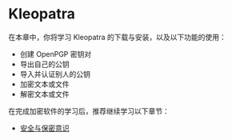 # Kleopatra

在本章中，你将学习 Kleopatra 的下载与安装，以及以下功能的使用：

- 创建 OpenPGP 密钥对
- 导出自己的公钥
- 导入并认证别人的公钥
- 加密文本或文件
- 解密文本或文件

在完成加密软件的学习后，推荐继续学习以下章节：

- [安全与保密意识](security-and-secret.md)
